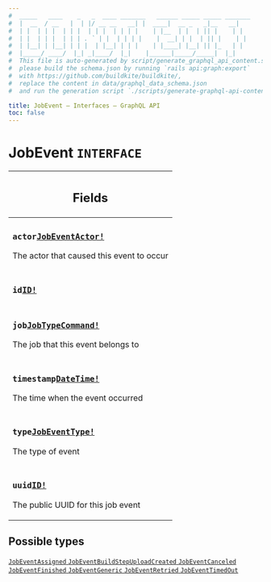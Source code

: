 ```yaml
---
#  _____   ____    _   _  ____ _______   ______ _____ _____ _______
#  |  __  / __   |  | |/ __ __   __| |  ____|  __ _   _|__   __|
#  | |  | | |  | | |  | | |  | | | |    | |__  | |  | || |    | |
#  | |  | | |  | | | . ` | |  | | | |    |  __| | |  | || |    | |
#  | |__| | |__| | | |  | |__| | | |    | |____| |__| || |_   | |
#  |_____/ ____/  |_| _|____/  |_|    |______|_____/_____|  |_|
#  This file is auto-generated by script/generate_graphql_api_content.sh,
#  please build the schema.json by running `rails api:graph:export`
#  with https://github.com/buildkite/buildkite/,
#  replace the content in data/graphql_data_schema.json
#  and run the generation script `./scripts/generate-graphql-api-content.sh`.

title: JobEvent – Interfaces – GraphQL API
toc: false
---
```

<!-- vale off -->
<h1 class="has-pills" data-algolia-exclude>
  JobEvent
  <span class="pill pill--interface pill--normal-case pill--large"><code>INTERFACE</code></span>
</h1>
<!-- vale on -->




<table class="responsive-table responsive-table--single-column-rows">
  <thead>
    <th>
      <h2 data-algolia-exclude>Fields</h2>
    </th>
  </thead>
  <tbody>
    <tr><td><h3 class="is-small has-pills"><code>actor</code><a href="/docs/apis/graphql/schemas/object/jobeventactor" class="pill pill--object pill--normal-case pill--medium" title="Go to OBJECT JobEventActor"><code>JobEventActor!</code></a></h3><p>The actor that caused this event to occur</p></td></tr><tr><td><h3 class="is-small has-pills"><code>id</code><a href="/docs/apis/graphql/schemas/scalar/id" class="pill pill--scalar pill--normal-case pill--medium" title="Go to SCALAR ID"><code>ID!</code></a></h3></td></tr><tr><td><h3 class="is-small has-pills"><code>job</code><a href="/docs/apis/graphql/schemas/object/jobtypecommand" class="pill pill--object pill--normal-case pill--medium" title="Go to OBJECT JobTypeCommand"><code>JobTypeCommand!</code></a></h3><p>The job that this event belongs to</p></td></tr><tr><td><h3 class="is-small has-pills"><code>timestamp</code><a href="/docs/apis/graphql/schemas/scalar/datetime" class="pill pill--scalar pill--normal-case pill--medium" title="Go to SCALAR DateTime"><code>DateTime!</code></a></h3><p>The time when the event occurred</p></td></tr><tr><td><h3 class="is-small has-pills"><code>type</code><a href="/docs/apis/graphql/schemas/enum/jobeventtype" class="pill pill--enum pill--normal-case pill--medium" title="Go to ENUM JobEventType"><code>JobEventType!</code></a></h3><p>The type of event</p></td></tr><tr><td><h3 class="is-small has-pills"><code>uuid</code><a href="/docs/apis/graphql/schemas/scalar/id" class="pill pill--scalar pill--normal-case pill--medium" title="Go to SCALAR ID"><code>ID!</code></a></h3><p>The public UUID for this job event</p></td></tr>
  </tbody>
</table>






<h2 data-algolia-exclude>Possible types</h2>
<div><a href="/docs/apis/graphql/schemas/object/jobeventassigned" class="pill pill--object pill--normal-case pill--large" title="Go to OBJECT JobEventAssigned">
  <code>JobEventAssigned</code>
</a>
<a href="/docs/apis/graphql/schemas/object/jobeventbuildstepuploadcreated" class="pill pill--object pill--normal-case pill--large" title="Go to OBJECT JobEventBuildStepUploadCreated">
  <code>JobEventBuildStepUploadCreated</code>
</a>
<a href="/docs/apis/graphql/schemas/object/jobeventcanceled" class="pill pill--object pill--normal-case pill--large" title="Go to OBJECT JobEventCanceled">
  <code>JobEventCanceled</code>
</a>
<a href="/docs/apis/graphql/schemas/object/jobeventfinished" class="pill pill--object pill--normal-case pill--large" title="Go to OBJECT JobEventFinished">
  <code>JobEventFinished</code>
</a>
<a href="/docs/apis/graphql/schemas/object/jobeventgeneric" class="pill pill--object pill--normal-case pill--large" title="Go to OBJECT JobEventGeneric">
  <code>JobEventGeneric</code>
</a>
<a href="/docs/apis/graphql/schemas/object/jobeventretried" class="pill pill--object pill--normal-case pill--large" title="Go to OBJECT JobEventRetried">
  <code>JobEventRetried</code>
</a>
<a href="/docs/apis/graphql/schemas/object/jobeventtimedout" class="pill pill--object pill--normal-case pill--large" title="Go to OBJECT JobEventTimedOut">
  <code>JobEventTimedOut</code>
</a>
</div>
